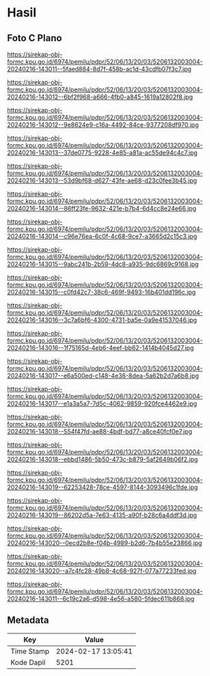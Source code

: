# Hasil

## Foto C Plano

https://sirekap-obj-formc.kpu.go.id/6974/pemilu/pdpr/52/06/13/20/03/5206132003004-20240216-143011--5faed884-8d7f-458b-ac1d-43cdfb07f3c7.jpg

https://sirekap-obj-formc.kpu.go.id/6974/pemilu/pdpr/52/06/13/20/03/5206132003004-20240216-143012--6bf2f968-a666-4fb0-a845-1619a12802f8.jpg

https://sirekap-obj-formc.kpu.go.id/6974/pemilu/pdpr/52/06/13/20/03/5206132003004-20240216-143012--9e8624e9-c16a-4492-84ce-9377208df970.jpg

https://sirekap-obj-formc.kpu.go.id/6974/pemilu/pdpr/52/06/13/20/03/5206132003004-20240216-143013--37de0775-9228-4e85-a81a-ac55de94c4c7.jpg

https://sirekap-obj-formc.kpu.go.id/6974/pemilu/pdpr/52/06/13/20/03/5206132003004-20240216-143013--53d9bf68-d627-43fe-ae68-d23c0fee3b45.jpg

https://sirekap-obj-formc.kpu.go.id/6974/pemilu/pdpr/52/06/13/20/03/5206132003004-20240216-143014--86ff23fe-9632-421e-b7b4-6d4cc8e24e66.jpg

https://sirekap-obj-formc.kpu.go.id/6974/pemilu/pdpr/52/06/13/20/03/5206132003004-20240216-143014--c96e76ea-6c0f-4c68-9ce7-a3665d2c15c3.jpg

https://sirekap-obj-formc.kpu.go.id/6974/pemilu/pdpr/52/06/13/20/03/5206132003004-20240216-143015--9abc241b-2b59-4dc8-a935-9dc6869c9168.jpg

https://sirekap-obj-formc.kpu.go.id/6974/pemilu/pdpr/52/06/13/20/03/5206132003004-20240216-143015--c0fd42c7-38c6-469f-9493-16b401dd196c.jpg

https://sirekap-obj-formc.kpu.go.id/6974/pemilu/pdpr/52/06/13/20/03/5206132003004-20240216-143016--3c7a6bf6-4300-4731-ba5e-0a9e41537046.jpg

https://sirekap-obj-formc.kpu.go.id/6974/pemilu/pdpr/52/06/13/20/03/5206132003004-20240216-143016--1f75165d-4eb6-4eef-bb62-1414b4045d27.jpg

https://sirekap-obj-formc.kpu.go.id/6974/pemilu/pdpr/52/06/13/20/03/5206132003004-20240216-143017--e6a500ed-c148-4e36-8dea-5a62b2d7a6b8.jpg

https://sirekap-obj-formc.kpu.go.id/6974/pemilu/pdpr/52/06/13/20/03/5206132003004-20240216-143017--e1a3a5a7-7d5c-4062-9859-920fce4462e9.jpg

https://sirekap-obj-formc.kpu.go.id/6974/pemilu/pdpr/52/06/13/20/03/5206132003004-20240216-143018--554f47fd-ae88-4bdf-bd77-a8ce40fcf0e7.jpg

https://sirekap-obj-formc.kpu.go.id/6974/pemilu/pdpr/52/06/13/20/03/5206132003004-20240216-143018--ebbd1486-5b50-473c-b879-5af2649b06f2.jpg

https://sirekap-obj-formc.kpu.go.id/6974/pemilu/pdpr/52/06/13/20/03/5206132003004-20240216-143019--62253428-78ce-4597-8144-3093496c1fde.jpg

https://sirekap-obj-formc.kpu.go.id/6974/pemilu/pdpr/52/06/13/20/03/5206132003004-20240216-143019--86202d5a-7e63-4135-a90f-b28c6a4ddf3d.jpg

https://sirekap-obj-formc.kpu.go.id/6974/pemilu/pdpr/52/06/13/20/03/5206132003004-20240216-143020--0ecd2b8e-f04b-4989-b2d6-7b4b55e23866.jpg

https://sirekap-obj-formc.kpu.go.id/6974/pemilu/pdpr/52/06/13/20/03/5206132003004-20240216-143020--a7c4fc28-49b8-4c68-927f-077a77233fed.jpg

https://sirekap-obj-formc.kpu.go.id/6974/pemilu/pdpr/52/06/13/20/03/5206132003004-20240216-143011--6c19c2a6-d598-4e56-a580-5fdec611b868.jpg


## Metadata

| Key        | Value               |
| ---------- | ------------------- |
| Time Stamp | 2024-02-17 13:05:41 |
| Kode Dapil | 5201                |



